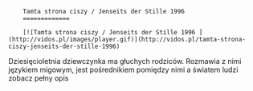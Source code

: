
        Tamta strona ciszy / Jenseits der Stille 1996 
        =============
        
        [![Tamta strona ciszy / Jenseits der Stille 1996 ](http://vidos.pl/images/player.gif)](http://vidos.pl/tamta-strona-ciszy-jenseits-der-stille-1996)
        
        
 Dziesięcioletnia dziewczynka ma głuchych rodziców. Rozmawia z nimi językiem migowym, jest pośrednikiem pomiędzy nimi a światem ludzi zobacz pełny opis
    